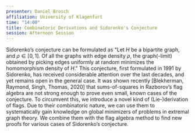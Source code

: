 ```yaml
---
presenter: Daniel Brosch
affiliation: University of Klagenfurt
time: "14:00"
title: Combinatoric Derivations and Sidorenko's Conjecture
session: Afternoon Session
---
```


Sidorenko’s conjecture can be formulated as "Let $H$ be a bipartite graph, and $\rho \in [0, 1]$. Of
all the graphs with edge density $\rho$, the graph(-limit) obtained by picking edges uniformly
at random minimizes the homomorphism density of $H$." This conjecture, first formulated
in 1991 by Sidorenko, has received considerable attention over the last decades, and yet
remains open in the general case. It was shown recently [Blekherman, Raymond, Singh,
Thomas, 2020] that sums-of-squares in Razborov’s flag algebra are not strong enough to
prove even small, known cases of the conjecture. To circumvent this, we introduce a novel
kind of (Lie-)derivation of flags. Due to their combinatoric nature, we can use them to
systematically gain knowledge on global minimizers of problems in extremal graph theory.
We combine them with the flag algebra method to find new proofs for various cases of
Sidorenko’s conjecture.